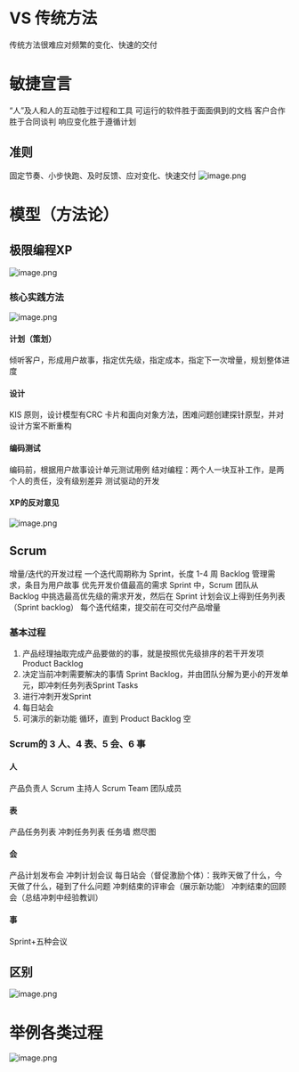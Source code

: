 # VS 传统方法
传统方法很难应对频繁的变化、快速的交付
# 敏捷宣言
“人”及人和人的互动胜于过程和工具
可运行的软件胜于面面俱到的文档
客户合作胜于合同谈判
响应变化胜于遵循计划
## 准则
固定节奏、小步快跑、及时反馈、应对变化、快速交付
![image.png](https://s2.loli.net/2024/06/20/lt6pz4ILn2ehYyv.png)
# 模型（方法论）
## 极限编程XP
![image.png](https://s2.loli.net/2024/06/20/EaliqUD9Oz6bh4J.png)
### 核心实践方法
![image.png](https://s2.loli.net/2024/06/20/5DY2BkUrvL6qGVm.png)
#### 计划（策划）
倾听客户，形成用户故事，指定优先级，指定成本，指定下一次增量，规划整体进度
#### 设计
KIS 原则，设计模型有CRC 卡片和面向对象方法，困难问题创建探针原型，并对设计方案不断重构
#### 编码测试
编码前，根据用户故事设计单元测试用例
结对编程：两个人一块互补工作，是两个人的责任，没有级别差异
测试驱动的开发
#### XP的反对意见
![image.png](https://s2.loli.net/2024/06/20/i8QcjNrV9bEKHpM.png)

## Scrum
增量/迭代的开发过程
一个迭代周期称为 Sprint，长度 1-4 周
Backlog 管理需求，条目为用户故事
优先开发价值最高的需求
Sprint 中，Scrum 团队从 Backlog 中挑选最高优先级的需求开发，然后在 Sprint 计划会议上得到任务列表（Sprint backlog）
每个迭代结束，提交前在可交付产品增量
### 基本过程
1. 产品经理抽取完成产品要做的的事，就是按照优先级排序的若干开发项Product Backlog
2. 决定当前冲刺需要解决的事情 Sprint Backlog，并由团队分解为更小的开发单元，即冲刺任务列表Sprint Tasks
3. 进行冲刺开发Sprint
4. 每日站会
5. 可演示的新功能
循环，直到 Product Backlog 空
### Scrum的 3 人、4 表、5 会、6 事
#### 人
产品负责人
Scrum 主持人
Scrum Team 团队成员
#### 表
产品任务列表
冲刺任务列表
任务墙
燃尽图
#### 会
产品计划发布会
冲刺计划会议
每日站会（督促激励个体）：我昨天做了什么，今天做了什么，碰到了什么问题
冲刺结束的评审会（展示新功能）
冲刺结束的回顾会（总结冲刺中经验教训）
#### 事
Sprint+五种会议
## 区别
![image.png](https://s2.loli.net/2024/06/20/8XY3bDLu1IRANJi.png)
# 举例各类过程
![image.png](https://s2.loli.net/2024/06/20/6Lp3cHTAjlsJFzY.png)
